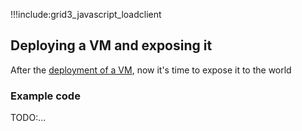 !!!include:grid3_javascript_loadclient

## Deploying a VM and exposing it

After the [deployment of a VM](grid3_javascript_vm), now it's time to expose it to the world 

### Example code

TODO:...
